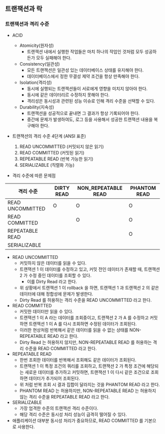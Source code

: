 ## 트랜잭션과 락

### 트랜잭션과 격리 수준

* ACID
    * Atomicity(원자성) 
        * 트랜잭션 내에서 실행한 작업들은 마치 하나의 작업인 것처럼 모두 성공하든가 모두 실패해야 한다.
    * Consistency(일관성) 
        * 모든 트랜잭션은 일관성 있는 데이터베이스 상태를 유지해야 한다.
        * 데이터베이스에서 정한 무결성 제약 조건을 항상 만족해야 한다.
    * Isolation(격리성)
        * 동시에 실행되는 트랜잭션들이 서로에게 영향을 미치지 않아야 한다.
        * 동시에 같은 데이터리르 수정하지 못해야 한다.
        * 격리성은 동시성과 관련된 성능 이슈로 인해 격리 수준을 선택할 수 있다.
    * Durability(지속성)
        * 트랜잭션을 성공적으로 끝내면 그 결과가 항상 기록되어야 한다.
        * 중간에 문제가 발생하여도, 로그 등을 사용해서 성공한 트랜잭션 내용을 복구해야 한다.
* 트랜잭션의 격리 수준 4단계 (ANSI 표준)
    1. READ UNCOMMITTED (커밋되지 않은 읽기)
    2. READ COMMITTED (커밋된 읽기)
    3. REPEATABLE READ (반복 가능한 읽기)
    4. SERIALIZABLE (직렬화 가능)

* 격리 수준에 따른 문제점

| 격리 수준 | DIRTY READ | NON_REPEATABLE READ | PHANTOM READ |
| ---- | ---- | ---- | ---- |
| READ UNCOMMITTED | O | O | O |
| READ COMMITTED |  | O | O |
| REPEATABLE READ |  |  | O |
| SERIALIZABLE |  |  |  |

* READ UNCOMMITTED
    * 커밋하지 않은 데이터를 읽을 수 있다.
    * 트랜잭션 1 이 데이터를 수정하고 있고, 커밋 전인 데이터가 존재할 때, 트랜잭션 2 가 수정 중인 데이터를 조회할 수 있다.
        * 이를 Dirty Read 라고 한다.
    * 위 상황에서 트랜잭션 1 이 rollback 을 하면, 트랜잭션 1 과 트랜잭션 2 의 같은 데이터에 대해 정합성에 문제가 발생한다.
    * Dirty Read 를 허용하는 격리 수준을 READ UNCOMMITTED 라고 한다.
* READ COMMITTED
    * 커밋한 데이터만 읽을 수 있다.
    * 트랜잭션 1 이 A 라는 데이터를 조회중이고, 트랜잭션 2 가 A 를 수정하고 커밋하면 트랜잭션 1 이 A 를 다시 조회하면 수정된 데이터가 조회된다.
    * 이러한 현상처럼 반복해서 같은 데이터를 읽을 수 없는 상태를 NON-REPEATABLE READ 라고 한다.
    * Dirty Read 는 허용하지 않지만, NON-REPEATABLE READ 를 허용하는 격리 수준을 READ COMMITTED 라고 한다.
* REPEATABLE READ
    * 한번 조회한 데이터를 반복해서 조회해도 같은 데이터가 조회된다.
    * 트랜잭션 1 이 특정 조건의 쿼리를 조회하고, 트랜잭션 2 가 특정 조건에 해당되는 새로운 데이터를 추가하고 커밋하면, 트랜잭션 1 이 다시 같은 조건으로 조회하면 데이터가 추가되어 조회된다.
    * 위 처럼 반복 조회 시 결과 집합이 달라지는 것을 PHANTOM READ 라고 한다.
    * PHANTOM READ 는 허용하지만, NON-REPEATABLE READ 는 허용하지 않는 격리 수준을 REPEATABLE READ 라고 한다.
* SERIALIZABLE
    * 가장 엄격한 수준의 트랜잭션 격리 수준이다.
    * 해당 격리 수준은 동시성 처리 성능이 급격히 떨어질 수 있다.
* 애플리케이션 대부분 동시성 처리가 중요하므로, READ COMMITTED 를 기본으로 사용한다.
